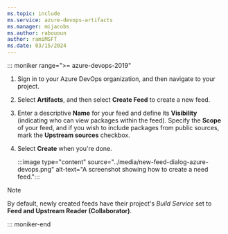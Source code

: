 ```yaml
---
ms.topic: include
ms.service: azure-devops-artifacts
ms.manager: mijacobs
ms.author: rabououn
author: ramiMSFT
ms.date: 03/15/2024
---
```


::: moniker range=">= azure-devops-2019"

1. Sign in to your Azure DevOps organization, and then navigate to your project.

1. Select **Artifacts**, and then select **Create Feed** to create a new feed.

1. Enter a descriptive **Name** for your feed and define its **Visibility** (indicating who can view packages within the feed). Specify the **Scope** of your feed, and if you wish to include packages from public sources, mark the **Upstream sources** checkbox.

1. Select **Create** when you're done.

    :::image type="content" source="../media/new-feed-dialog-azure-devops.png" alt-text="A screenshot showing how to create a need feed.":::

> [!NOTE]
> By default, newly created feeds have their project's *Build Service* set to **Feed and Upstream Reader (Collaborator)**.

::: moniker-end


